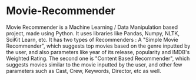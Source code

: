 # Movie-Recommender

Movie Recommender is a Machine Learning / Data Manipulation based project, made using Python. It uses libraries like Pandas, Numpy, NLTK, SciKit Learn, etc. It has two types of Recommenders : A "Simple Movie Recommender", which suggests top movies based on the genre inputted by the user, and also parameters like year of its release, popularity and IMDB's Weighted Rating. The second one is "Content Based Recommender", which suggests movies similar to the movie inputted by the user, and other few parameters such as Cast, Crew, Keywords, Director, etc as well.
